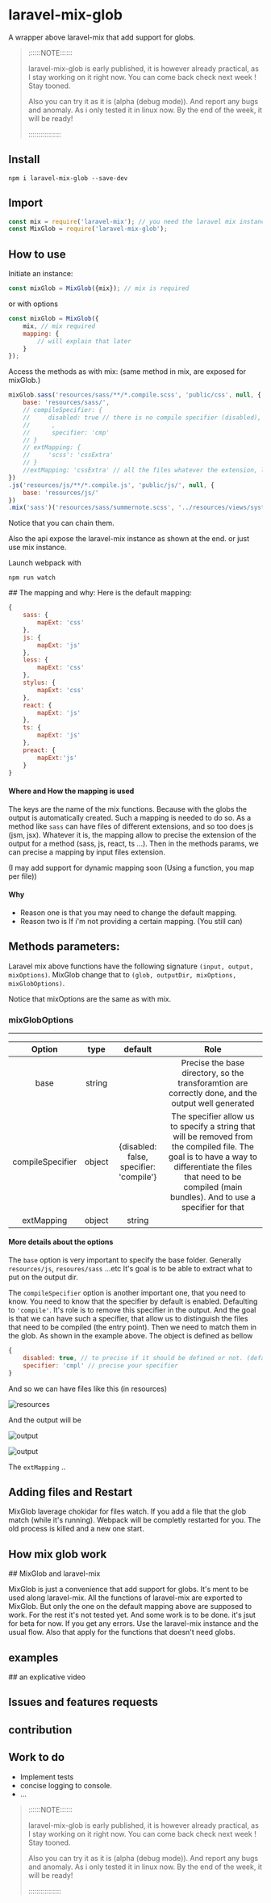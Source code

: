# laravel-mix-glob
A wrapper above laravel-mix that add support for globs.


> ::::::NOTE::::::
>
> laravel-mix-glob is early published, it is however already practical, as I stay working on it right now. 
> You can come back check next week !
> Stay tooned. 
>
> Also you can try it as it is (alpha (debug mode)). And report any bugs and anomaly. As i only tested it in linux now. By the end of the week, it will be ready!
>
> ::::::::::::::::


## Install
```
npm i laravel-mix-glob --save-dev
```

## Import
```js
const mix = require('laravel-mix'); // you need the laravel mix instance
const MixGlob = require('laravel-mix-glob');
```

## How to use
Initiate an instance:
```js
const mixGlob = MixGlob({mix}); // mix is required
```
or with options
```js
const mixGlob = MixGlob({
    mix, // mix required
    mapping: {
        // will explain that later
    }
});
```

Access the methods as with mix:
(same method in mix, are exposed for mixGlob.)
```js
mixGlob.sass('resources/sass/**/*.compile.scss', 'public/css', null, {
    base: 'resources/sass/',
    // compileSpecifier: { 
    //     disabled: true // there is no compile specifier (disabled), and so it will not be removed from the extension (by default disabled = false, and the default specifier = 'compile', and it get removed from the path)
    //      ,
    //      specifier: 'cmp'
    // }
    // extMapping: {
    //     'scss': 'cssExtra'
    // }
    //extMapping: 'cssExtra' // all the files whatever the extension, like a wildcard.
})
.js('resources/js/**/*.compile.js', 'public/js/', null, {
    base: 'resources/js/'
})
.mix('sass')('resources/sass/summernote.scss', '../resources/views/system/admin/dashboard/partials/_summernote_css.blade.php'); // laravel-mix instance
```

Notice that you can chain them.

Also the api expose the laravel-mix instance as shown at the end.
or just use mix instance.


Launch webpack with 

```
npm run watch
```


## The mapping and why:
Here is the default mapping:

```js
{
    sass: {
        mapExt: 'css'
    },
    js: {
        mapExt: 'js'
    },
    less: {
        mapExt: 'css'
    },
    stylus: {
        mapExt: 'css'
    },
    react: {
        mapExt: 'js'
    },
    ts: {
        mapExt: 'js'
    },
    preact: {
        mapExt:'js'
    }
}
```

#### Where and How the mapping is used
The keys are the name of the mix functions. Because with the globs the output is automatically created. Such a mapping is needed to do so. As a method like `sass` can have files of different extensions, and so too does js (jsm, jsx). Whatever it is, the mapping allow to precise the extension of the output for a method (sass, js, react, ts ...). Then in the methods params, we can precise a mapping by input files extension.

(I may add support for dynamic mapping soon (Using a function, you map per file))

#### Why
- Reason one is that you may need to change the default mapping. 
- Reason two is If i'm not providing a certain mapping. (You still can)

## Methods parameters:
Laravel mix above functions have the following signature `(input, output, mixOptions)`.  MixGlob change that to `(glob, outputDir, mixOptions, mixGlobOptions)`.

Notice that mixOptions are the same as with mix. 

### mixGlobOptions
------------------
|      Option      |       type      |                 default                 |                                                                                                            Role                                                                                                           |
|:----------------:|:---------------:|:---------------------------------------:|:-------------------------------------------------------------------------------------------------------------------------------------------------------------------------------------------------------------------------:|
|       base       |      string     |                                         |  Precise the base directory, so the transforamtion are correctly done,   and the output well generated                                                                                                                    |
| compileSpecifier |      object     | {disabled: false, specifier: 'compile'} |  The specifier allow us to specify a string that will be removed from the compiled file. The goal is to have a way to differentiate the files that need to be compiled (main bundles).   And to use a specifier for that  |
|    extMapping    | object | string |                                         |  Provide mapping for a specific extensions of matched files.   ex: scss => css, sass => css.   If a string is provided, then all the files whatever there extension are mapped to it.                                |

#### More details about the options
The `base` option is very important to specify the base folder. Generally `resources/js`, `resoures/sass` ...etc It's goal is to be able to extract what to put on the output dir.

The `compileSpecifier` option is another important one, that you need to know. You need to know that the specifier by default is enabled. Defaulting to `'compile'`. It's role is to remove this specifier in the output. And the goal is that we can have such a specifier, that allow us to distinguish the files that need to be compiled (the entry point). Then we need to match them in the glob. As shown in the example above.
The object is defined as bellow
```js
{
    disabled: true, // to precise if it should be defined or not. (default: false)
    specifier: 'cmpl' // precise your specifier
}
```
And so we can have files like this (in resources)

![resources](https://github.com/MohamedLamineAllal/laravel-mix-glob/raw/master/imgs/specifier_resources.png)


And the output will be

![output](https://github.com/MohamedLamineAllal/laravel-mix-glob/raw/master/imgs/specifier_output.png)

![output](https://github.com/MohamedLamineAllal/laravel-mix-glob/raw/master/imgs/specifier_output_compilation.png)


The `extMapping` ..

## Adding files and Restart
MixGlob laverage chokidar for files watch. If you add a file that the glob match (while it's running). Webpack will be completly restarted for you. The old process is killed and a new one start.

## How mix glob work


## MixGlob and laravel-mix

MixGlob is just a convenience that add support for globs. It's ment to be used along laravel-mix. All the functions of laravel-mix are exported to MixGlob. But only the one on the default mapping above are supposed to work. For the rest it's not tested yet. And some work is to be done. it's jsut for beta for now. If you get any errors. Use the laravel-mix instance and the usual flow. Also that apply for the functions that doesn't need globs.

## examples

## an explicative video

## Issues and features requests


## contribution


## Work to do
- Implement tests
- concise logging to console.
- ...



> ::::::NOTE::::::
>
> laravel-mix-glob is early published, it is however already practical, as I stay working on it right now. 
> You can come back check next week !
> Stay tooned. 
>
> Also you can try it as it is (alpha (debug mode)). And report any bugs and anomaly. As i only tested it in linux now. By the end of the week, it will be ready!
>
> ::::::::::::::::
